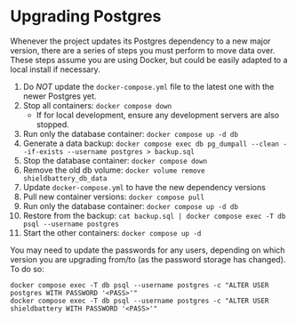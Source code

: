 # Upgrading Postgres

Whenever the project updates its Postgres dependency to a new major version, there are a series of
steps you must perform to move data over. These steps assume you are using Docker, but could be
easily adapted to a local install if necessary.

1. Do _NOT_ update the `docker-compose.yml` file to the latest one with the newer Postgres yet.
2. Stop all containers: `docker compose down`
   - If for local development, ensure any development servers are also stopped.
3. Run only the database container: `docker compose up -d db`
4. Generate a data backup: `docker compose exec db pg_dumpall --clean --if-exists --username postgres > backup.sql`
5. Stop the database container: `docker compose down`
6. Remove the old db volume: `docker volume remove shieldbattery_db_data`
7. Update `docker-compose.yml` to have the new dependency versions
8. Pull new container versions: `docker compose pull`
9. Run only the database container: `docker compose up -d db`
10. Restore from the backup: `cat backup.sql | docker compose exec -T db psql --username postgres`
11. Start the other containers: `docker compose up -d`

You may need to update the passwords for any users, depending on which version you are upgrading
from/to (as the password storage has changed). To do so:

```
docker compose exec -T db psql --username postgres -c "ALTER USER postgres WITH PASSWORD '<PASS>'"
docker compose exec -T db psql --username postgres -c "ALTER USER shieldbattery WITH PASSWORD '<PASS>'"
```
